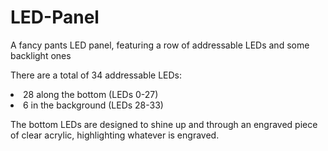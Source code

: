 # LED-Panel
A fancy pants LED panel, featuring a row of addressable LEDs and some backlight ones

There are a total of 34 addressable LEDs:
<li>28 along the bottom (LEDs 0-27)</li>
<li>6 in the background (LEDs 28-33)</li>

The bottom LEDs are designed to shine up and through an engraved piece of clear acrylic, highlighting whatever is engraved.

